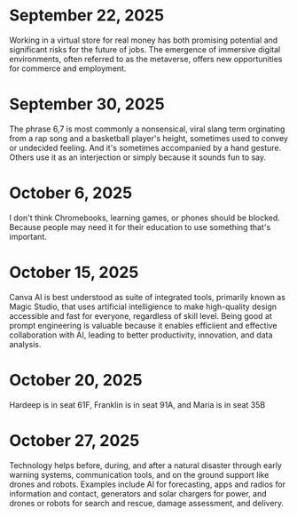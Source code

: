 # September 22, 2025
Working in a virtual store for real money has both promising potential and significant risks for the future of jobs. The emergence of immersive digital environments, often referred to as the metaverse, offers new opportunities for commerce and employment.
# September 30, 2025 
The phrase 6,7 is most commonly a nonsensical, viral slang term orginating from a rap song and a basketball player's height, sometimes used to convey or undecided feeling. And it's sometimes accompanied by a hand gesture. Others use it as an interjection or simply because it sounds fun to say.
# October 6, 2025
I don't think Chromebooks, learning games, or phones should be blocked. Because people may need it for their education to use something that's important. 
# October 15, 2025
Canva AI is best understood as suite of integrated tools, primarily known as Magic Studio, that uses artificial intelligience to make high-quality design accessible and fast for everyone, regardless of skill level. Being good at prompt engineering is valuable because it enables efficiient and effective collaboration with AI, leading to better productivity, innovation, and data analysis.
# October 20, 2025
Hardeep is in seat 61F, Franklin is in seat 91A, and Maria is in seat 35B
# October 27, 2025
Technology helps before, during, and after a natural disaster through early warning systems, communication tools, and on the ground support like drones and robots. Examples include Al for forecasting, apps and radios for information and contact, generators and solar chargers for power, and drones or robots for search and rescue, damage assessment, and delivery.
